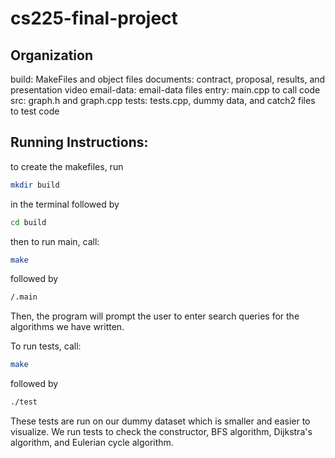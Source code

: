 # cs225-final-project

## Organization

build: MakeFiles and object files
documents: contract, proposal, results, and presentation video
email-data: email-data files
entry: main.cpp to call code
src: graph.h and graph.cpp
tests: tests.cpp, dummy data, and catch2 files to test code


## Running Instructions:

to create the makefiles, run 

```bash
mkdir build
```
in the terminal followed by 

```bash
cd build
```

then to run main, call:

```bash
make 
```
followed by
```bash
/.main
```

Then, the program will prompt the user to enter search queries for the algorithms we have written. 

To run tests, call:

```bash
make
```
followed by
```bash
./test
```

These tests are run on our dummy dataset which is smaller and easier to visualize. We run tests to check the constructor, BFS algorithm, Dijkstra's algorithm, and Eulerian cycle algorithm.
